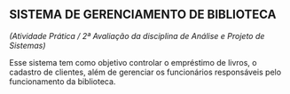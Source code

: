 ## SISTEMA DE GERENCIAMENTO DE BIBLIOTECA
*(Atividade Prática / 2ª Avaliação da disciplina de Análise e Projeto de  Sistemas)*

Esse sistema tem como objetivo controlar o empréstimo de livros, o cadastro de clientes, além de gerenciar os funcionários responsáveis pelo funcionamento da biblioteca.